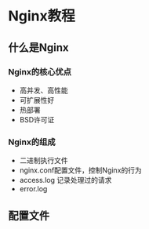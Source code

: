 # Nginx教程 

## 什么是Nginx

### Nginx的核心优点

- 高并发、高性能
- 可扩展性好
- 热部署
- BSD许可证

### Nginx的组成

- 二进制执行文件
- nginx.conf配置文件，控制Nginx的行为
- access.log 记录处理过的请求
- error.log

## 配置文件

